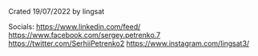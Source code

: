 Crated 19/07/2022 by lingsat

Socials:
https://www.linkedin.com/feed/
https://www.facebook.com/sergey.petrenko.7
https://twitter.com/SerhiiPetrenko2
https://www.instagram.com/lingsat3/